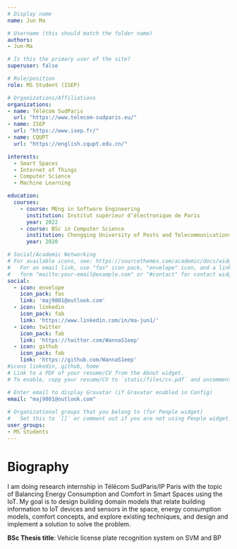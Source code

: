 ```yaml
---
# Display name
name: Jun Ma

# Username (this should match the folder name)
authors:
- Jun-Ma

# Is this the primary user of the site?
superuser: false

# Role/position
role: MS Student (ISEP)

# Organizations/Affiliations
organizations:
- name: Télécom SudParis
  url: "https://www.telecom-sudparis.eu/"
- name: ISEP
  url: "https://www.isep.fr/"
- name: CQUPT
  url: "https://english.cqupt.edu.cn/"

interests:
  - Smart Spaces
  - Internet of Things
  - Computer Science
  - Machine Learning

education:
  courses:
    - course: MEng in Software Engineering
      institution: Institut supérieur d’électronique de Paris
      year: 2022
    - course: BSc in Computer Science
      institution: Chongqing University of Posts and Telecommunications
      year: 2020

# Social/Academic Networking
# For available icons, see: https://sourcethemes.com/academic/docs/widgets/#icons
#   For an email link, use "fas" icon pack, "envelope" icon, and a link in the
#   form "mailto:your-email@example.com" or "#contact" for contact widget.
social:
  - icon: envelope
    icon_pack: fas
    link: 'maj9801@outlook.com'
  - icon: linkedin
    icon_pack: fab
    link: 'https://www.linkedin.com/in/ma-jun1/'
  - icon: twitter
    icon_pack: fab
    link: 'https://twitter.com/WannaS1eep'
  - icon: github
    icon_pack: fab
    link: 'https://github.com/WannaS1eep'
#icons linkedin, github, home
# Link to a PDF of your resume/CV from the About widget.
# To enable, copy your resume/CV to `static/files/cv.pdf` and uncomment the lines below.  

# Enter email to display Gravatar (if Gravatar enabled in Config)
email: "maj9801@outlook.com"
  
# Organizational groups that you belong to (for People widget)
#   Set this to `[]` or comment out if you are not using People widget.  
user_groups:
- MS Students
---
```


# Biography

I am doing research internship in Télécom SudParis/IP Paris with the topic of Balancing Energy Consumption and Comfort in Smart Spaces using the IoT. My goal is to design building domain models that relate building information to IoT devices and sensors in the space, energy consumption models, comfort concepts, and explore existing techniques, and design and implement a solution to solve the problem.

**BSc Thesis title**: Vehicle license plate recognition system on SVM and BP

 